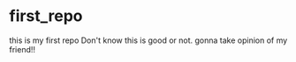 # first_repo
this is my first repo 
Don't know this is good or not. gonna take opinion of my friend!!
